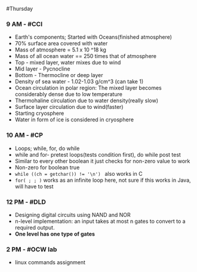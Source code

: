 #Thursday 
### 9 AM - #CCI 
- Earth's components; Started with Oceans(finished atmosphere)
- 70% surface area covered with water
- Mass of atmosphere = 5.1 x 10 ^18 kg
- Mass of all ocean water == 250 times that of atmosphere
- Top - mixed layer, water mixes due to wind
- Mid layer - Pycnocline
- Bottom - Thermocline or deep layer
- Density of sea water - 1.02-1.03 g/cm^3 (can take 1)
- Ocean circulation in polar region: The mixed layer becomes considerably dense due to low temperature
- Thermohaline circulation due to water density(really slow)
- Surface layer circulation due to wind(faster)
- Starting cryosphere
- Water in form of ice is considered in cryosphere

### 10 AM - #CP 
- Loops; while, for, do while
- while and for- pretest loops(tests condition first), do while post test
- Similar to every other boolean it just checks for non-zero value to work
- Non-zero for boolean true
- `while ((ch = getchar()) != '\n') ` also works in C
- `for( ; ; )` works as an infinite loop here, not sure if this works in Java, will have to test

### 12 PM - #DLD 
- Designing digital circuits using NAND and NOR
- n-level implementation: an input takes at most n gates to convert to a required output. 
- **One level has one type of gates**

### 2 PM - #OCW lab
- linux commands assignment
